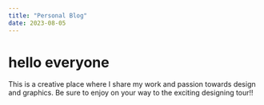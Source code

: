 ```yaml
---
title: "Personal Blog"
date: 2023-08-05
---
```

# hello everyone
This is a creative place where I share my work and passion towards design and graphics. Be sure to enjoy on your way to the exciting designing tour!!
